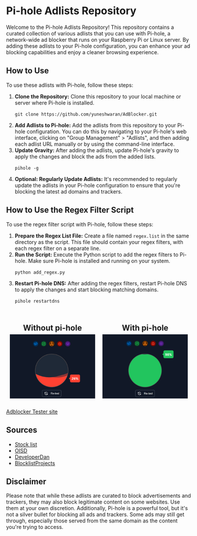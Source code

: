 <html>
<head>
</head>
<body>
<h1>Pi-hole Adlists Repository</h1>
<p>Welcome to the Pi-hole Adlists Repository! This repository contains a curated collection of various adlists that you can use with Pi-hole, a network-wide ad blocker that runs on your Raspberry Pi or Linux server. By adding these adlists to your Pi-hole configuration, you can enhance your ad blocking capabilities and enjoy a cleaner browsing experience.</p>

<h2>How to Use</h2>
<p>To use these adlists with Pi-hole, follow these steps:</p>
<ol>
  <li><strong>Clone the Repository:</strong> Clone this repository to your local machine or server where Pi-hole is installed.</li>
  <pre><code>git clone https://github.com/yuneshwaran/AdBlocker.git</code></pre>
  <li><strong>Add Adlists to Pi-hole:</strong> Add the adlists from this repository to your Pi-hole configuration. You can do this by navigating to your Pi-hole's web interface, clicking on "Group Management" &gt; "Adlists", and then adding each adlist URL manually or by using the command-line interface.</li>
  <li><strong>Update Gravity:</strong> After adding the adlists, update Pi-hole's gravity to apply the changes and block the ads from the added lists.</li>
  <pre><code>pihole -g</code></pre>
  <li><strong>Optional: Regularly Update Adlists:</strong> It's recommended to regularly update the adlists in your Pi-hole configuration to ensure that you're blocking the latest ad domains and trackers.</li>
</ol>

<h2>How to Use the Regex Filter Script</h2>
<p>To use the regex filter script with Pi-hole, follow these steps:</p>
<ol>
  <li><strong>Prepare the Regex List File:</strong> Create a file named <code>regex.list</code> in the same directory as the script. This file should contain your regex filters, with each regex filter on a separate line.</li>
  <li><strong>Run the Script:</strong> Execute the Python script to add the regex filters to Pi-hole. Make sure Pi-hole is installed and running on your system.</li>
  <pre><code>python add_regex.py</code></pre>
  <li><strong>Restart Pi-hole DNS:</strong> After adding the regex filters, restart Pi-hole DNS to apply the changes and start blocking matching domains.</li>
  <pre><code>pihole restartdns</code></pre>
</ol>

<div style="display: flex; flex-wrap: wrap;">
  <div style="flex: 1; margin: 10px; text-align: center;">
    <h2 style="margin-bottom: 5px;">Without pi-hole</h2>
    <img width="300px" src="./assets/without.png" alt="Without pi-hole">
  </div>
  <div style="flex: 1; margin: 10px; text-align: center;">
    <h2 style="margin-bottom: 5px;">With pi-hole</h2> 
    <img width="300px" src="./assets/with.png" alt="With pi-hole">
  </div>   
</div>

<a href="https://d3ward.github.io/toolz/adblock">Adblocker Tester site</a>

<h2>Sources</h2>
<p> 
  <ul>
    <li><a href="https://raw.githubusercontent.com/StevenBlack/hosts/master/hosts">Stock list</a></li>
    <li><a href="https://oisd.nl/">OISD</a></li>
    <li><a href="https://github.com/lightswitch05/hosts">DeveloperDan</a></li>
    <li><a href="https://github.com/blocklistproject/Lists">BlocklistProjects</a></li>
  </ul>
</p>

<h2>Disclaimer</h2>
<p>Please note that while these adlists are curated to block advertisements and trackers, they may also block legitimate content on some websites. Use them at your own discretion. Additionally, Pi-hole is a powerful tool, but it's not a silver bullet for blocking all ads and trackers. Some ads may still get through, especially those served from the same domain as the content you're trying to access.</p>
</body>
</html>
